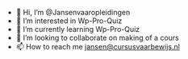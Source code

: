- 👋 Hi, I’m @Jansenvaaropleidingen
- 👀 I’m interested in Wp-Pro-Quiz
- 🌱 I’m currently learning Wp-Pro-Quiz
- 💞️ I’m looking to collaborate on making of a cours
- 📫 How to reach me jansen@cursusvaarbewijs.nl

<!---
Jansenvaaropleidingen/Jansenvaaropleidingen is a ✨ special ✨ repository because its `README.md` (this file) appears on your GitHub profile.
You can click the Preview link to take a look at your changes.
--->
